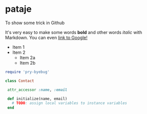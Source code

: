 # pataje
To show some trick in Github

It's very easy to make some words **bold** and other words *italic* with Markdown.
You can even [link to Google!](http://google.com)

* Item 1
* Item 2
  * Item 2a
  * Item 2b
  
 ```rb 
require 'pry-byebug'

class Contact
 
  attr_accessor :name, :email

  def initialize(name, email)
    # TODO: assign local variables to instance variables
  end


  
 

  
  
 


